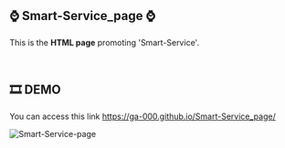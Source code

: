 ## ⌚ Smart-Service_page ⌚
This is the **HTML page** promoting 'Smart-Service'.

<br/>

## 🎞 DEMO
You can access this link <https://ga-000.github.io/Smart-Service_page/>

![Smart-Service-page](https://github.com/Ga-000/Smart-Service_page/assets/134590236/95b1f723-bf8f-4cf1-8360-66b2f5b06f29)

